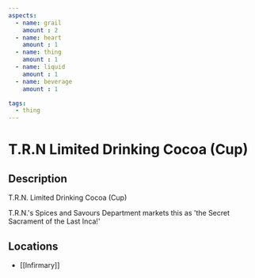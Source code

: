 ```yaml
---
aspects: 
  - name: grail
    amount : 2
  - name: heart
    amount : 1
  - name: thing
    amount : 1
  - name: liquid
    amount : 1
  - name: beverage
    amount : 1

tags:
  - thing
---
```


# T.R.N Limited Drinking Cocoa (Cup)

## Description
T.R.N. Limited Drinking Cocoa (Cup)

T.R.N.'s Spices and Savours Department markets this as 'the Secret Sacrament of the Last Inca!'
## Locations
- [[Infirmary]]